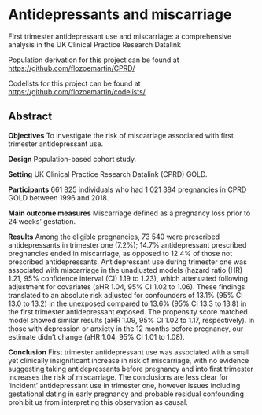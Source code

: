 # Antidepressants and miscarriage

First trimester antidepressant use and miscarriage: a comprehensive analysis in the UK Clinical Practice Research Datalink

Population derivation for this project can be found at https://github.com/flozoemartin/CPRD/

Codelists for this project can be found at https://github.com/flozoemartin/codelists/

## Abstract

**Objectives**	To investigate the risk of miscarriage associated with first trimester antidepressant use.

**Design**		  Population-based cohort study.

**Setting**		  UK Clinical Practice Research Datalink (CPRD) GOLD.

**Participants**	661 825 individuals who had 1 021 384 pregnancies in CPRD GOLD between 1996 and 2018.

**Main outcome measures**	Miscarriage defined as a pregnancy loss prior to 24 weeks’ gestation.

**Results**		  Among the eligible pregnancies, 73 540 were prescribed antidepressants in trimester one (7.2%); 14.7% antidepressant prescribed pregnancies ended in miscarriage, as opposed to 12.4% of those not prescribed antidepressants. Antidepressant use during trimester one was associated with miscarriage in the unadjusted models (hazard ratio (HR) 1.21, 95% confidence interval (CI) 1.19 to 1.23), which attenuated following adjustment for covariates (aHR 1.04, 95% CI 1.02 to 1.06). These findings translated to an absolute risk adjusted for confounders of 13.1% (95% CI 13.0 to 13.2) in the unexposed compared to 13.6% (95% CI 13.3 to 13.8) in the first trimester antidepressant exposed. The propensity score matched model showed similar results (aHR 1.09, 95% CI 1.02 to 1.17, respectively). In those with depression or anxiety in the 12 months before pregnancy, our estimate didn’t change (aHR 1.04, 95% CI 1.01 to 1.08). 

**Conclusion** 	 First trimester antidepressant use was associated with a small yet clinically insignificant increase in risk of miscarriage, with no evidence suggesting taking antidepressants before pregnancy and into first trimester increases the risk of miscarriage. The conclusions are less clear for ‘incident’ antidepressant use in trimester one, however issues including gestational dating in early pregnancy and probable residual confounding prohibit us from interpreting this observation as causal.
